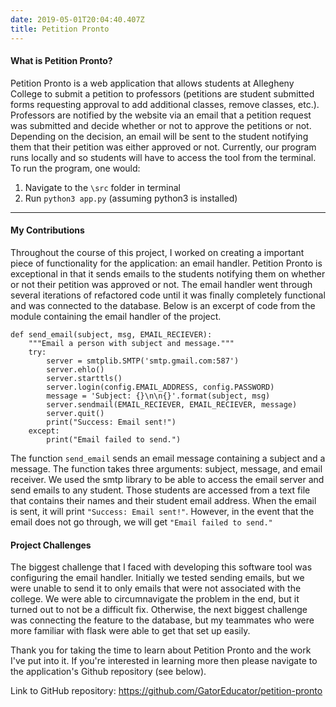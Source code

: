 ```yaml
---
date: 2019-05-01T20:04:40.407Z
title: Petition Pronto
---
```

<h4>What is Petition Pronto?</h4>
Petition Pronto is a web application that allows students at Allegheny College to
submit a petition to professors (petitions are student submitted forms requesting
approval to add additional classes, remove classes, etc.). Professors are notified
by the website via an email that a petition request was submitted and decide
whether or not to approve the petitions or not. Depending on the decision, an email
will be sent to the student notifying them that their petition was either approved
or not. Currently, our program runs locally and so students will have to access
the tool from the terminal. To run the program, one would:

1. Navigate to the `\src` folder in terminal
2. Run `python3 app.py` (assuming python3 is installed)

<!--more...-->
---

<h4>My Contributions</h4>
Throughout the course of this project, I worked on creating a important piece of
functionality for the application: an email handler. Petition Pronto is exceptional
in that it sends emails to the students notifying them on whether or not their
petition was approved or not. The email handler went through several iterations
of refactored code until it was finally completely functional and was connected
to the database. Below is an excerpt of code from the module containing the email
handler of the project.

```
def send_email(subject, msg, EMAIL_RECIEVER):
    """Email a person with subject and message."""
    try:
        server = smtplib.SMTP('smtp.gmail.com:587')
        server.ehlo()
        server.starttls()
        server.login(config.EMAIL_ADDRESS, config.PASSWORD)
        message = 'Subject: {}\n\n{}'.format(subject, msg)
        server.sendmail(EMAIL_RECIEVER, EMAIL_RECIEVER, message)
        server.quit()
        print("Success: Email sent!")
    except:
        print("Email failed to send.")
```
The function `send_email` sends an email message containing a subject and a message.
The function takes three arguments: subject, message, and email receiver. We used
the smtp library to be able to access the email server and send emails to any student.
Those students are accessed from a text file that contains their names and their
student email address. When the email is sent, it will print `"Success: Email sent!"`.
However, in the event that the email does not go through, we will get `"Email failed
to send."`

<h4>Project Challenges</h4>
The biggest challenge that I faced with developing this software tool was configuring
the email handler. Initially we tested sending emails, but we were unable to send
it to only emails that were not associated with the college. We were able to
circumnavigate the problem in the end, but it turned out to not be a difficult fix.
Otherwise, the next biggest challenge was connecting the feature to the database,
but my teammates who were more familiar with flask were able to get that set up
easily.

Thank you for taking the time to learn about Petition Pronto and the work I've
put into it. If you're interested in learning more then please navigate to
the application's Github repository (see below).

Link to GitHub repository: https://github.com/GatorEducator/petition-pronto
